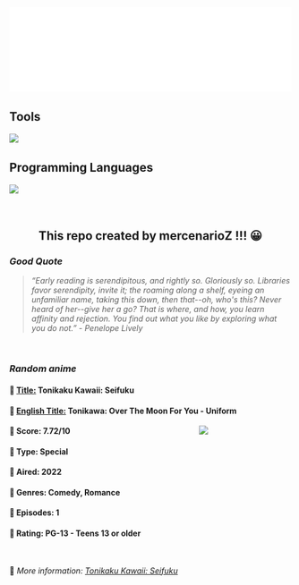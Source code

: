 
<img src="svg/nai.svg" />

<p>
  <h2>Tools</h2>
  <a href="https://skillicons.dev">
    <img src="https://skillicons.dev/icons?i=git,bash,vim,ubuntu,tensorflow,pytorch,docker,raspberrypi" />
  </a>

  <br />

  <h2>Programming Languages</h2>

  <a href="https://skillicons.dev">
    <img src="https://skillicons.dev/icons?i=python,c,cpp" />
  </a>
</p>

<br />

<h2 align="center">This repo created by mercenarioZ !!! 😀</h2>
<h3><i>Good Quote</i></h3>

<blockquote>
<i>
“Early reading is serendipitous, and rightly so. Gloriously so. Libraries favor serendipity, invite it; the roaming along a shelf, eyeing an unfamiliar name, taking this down, then that--oh, who's this? Never heard of her--give her a go? That is where, and how, you learn affinity and rejection. You find out what you like by exploring what you do not.” - Penelope Lively
</i>
</blockquote>

<br />

<h3><i>Random anime</i></h3>

<h4>
  <strong>🥭 <u>Title:</u></strong> Tonikaku Kawaii: Seifuku
</h4>

<h4>🌿 <u>English Title:</u> Tonikawa: Over The Moon For You - Uniform</h4>

<img align="right" width="165" src=https://cdn.myanimelist.net/images/anime/1085/126580.jpg />

<h4>🌱 Score: 7.72/10</h4>

<h4>🌲 Type: Special</h4>

<h4>🌴 Aired: 2022</h4>

<h4>🌵 Genres: Comedy, Romance</h4>

<h4>🥑 Episodes: 1</h4>

<h4>🍏 Rating: PG-13 - Teens 13 or older</h4>

<br />

🍂 *More information: [Tonikaku Kawaii: Seifuku](https://myanimelist.net/anime/51533/Tonikaku_Kawaii__Seifuku)*
    